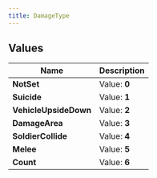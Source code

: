 ```yaml
---
title: DamageType
---
```


## Values

| Name | Description |
| ---- | ----------- |
| **NotSet** | Value: **0** |
| **Suicide** | Value: **1** |
| **VehicleUpsideDown** | Value: **2** |
| **DamageArea** | Value: **3** |
| **SoldierCollide** | Value: **4** |
| **Melee** | Value: **5** |
| **Count** | Value: **6** |

